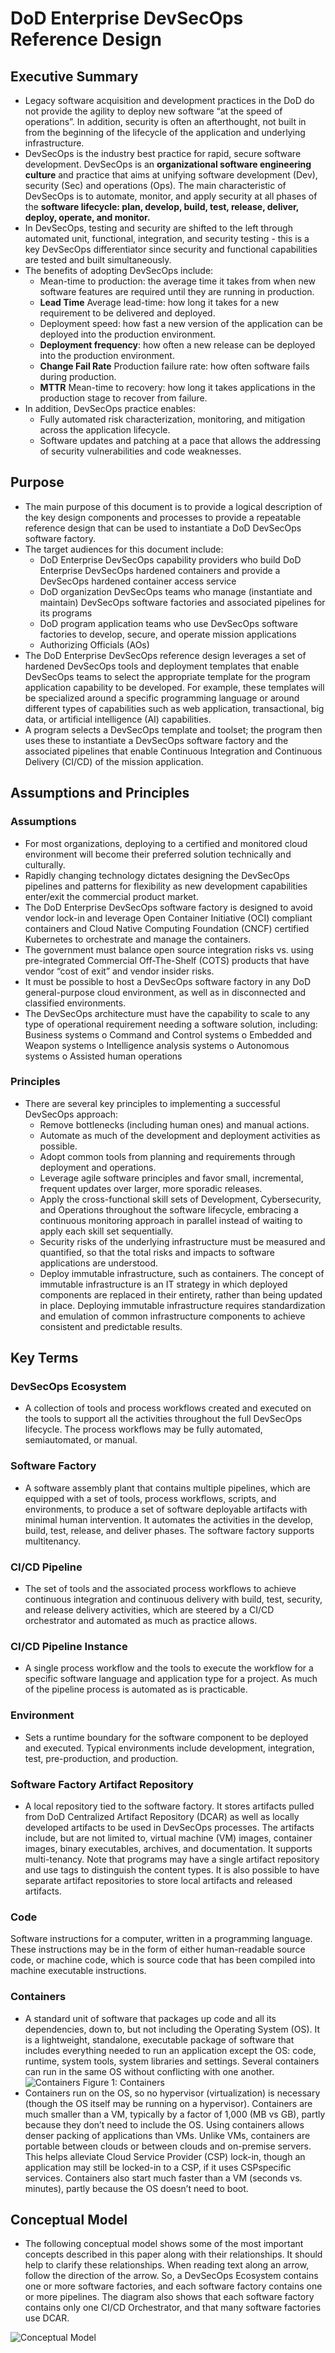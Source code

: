 # DoD Enterprise DevSecOps Reference Design 
## Executive Summary 
* Legacy software acquisition and development practices in the DoD do not provide the agility to deploy new software “at the speed of operations”. In addition, security is often an afterthought, not built in from the beginning of the lifecycle of the application and underlying infrastructure. 
* DevSecOps is the industry best practice for rapid, secure software development. DevSecOps is an **organizational software engineering culture** and practice that aims at unifying software development (Dev), security (Sec) and operations (Ops). The main characteristic of DevSecOps is to automate, monitor, and apply security at all phases of the **software lifecycle: plan, develop, build, test, release, deliver, deploy, operate, and monitor.**  
* In DevSecOps, testing and security are shifted to the left through automated unit, functional, integration, and security testing - this is a key DevSecOps differentiator since security and functional capabilities are tested and built simultaneously. 
* The benefits of adopting DevSecOps include: 
    * Mean-time to production: the average time it takes from when new software features are required until they are running in production. 
    * **Lead Time** Average lead-time: how long it takes for a new requirement to be delivered and deployed. 
    * Deployment speed: how fast a new version of the application can be deployed into the production environment. 
    * **Deployment frequency**: how often a new release can be deployed into the production environment. 
    * **Change Fail Rate** Production failure rate: how often software fails during production. 
    * **MTTR** Mean-time to recovery: how long it takes applications in the production stage to recover from failure. 
* In addition, DevSecOps practice enables: 
    * Fully automated risk characterization, monitoring, and mitigation across the application lifecycle. 
    * Software updates and patching at a pace that allows the addressing of security vulnerabilities and code weaknesses. 
## Purpose
* The main purpose of this document is to provide a logical description of the key design components and processes to provide a repeatable reference design that can be used to instantiate a DoD DevSecOps software factory. 
* The target audiences for this document include: 
   * DoD Enterprise DevSecOps capability providers who build DoD Enterprise DevSecOps hardened containers and provide a DevSecOps hardened container access service 
   * DoD organization DevSecOps teams who manage (instantiate and maintain) DevSecOps software factories and associated pipelines for its programs 
   * DoD program application teams who use DevSecOps software factories to develop, secure, and operate mission applications 
   * Authorizing Officials (AOs) 
* The DoD Enterprise DevSecOps reference design leverages a set of hardened DevSecOps tools and deployment templates that enable DevSecOps teams to select the appropriate template for the program application capability to be developed.  For example, these templates will be specialized around a specific programming language or around different types of capabilities such as web application, transactional, big data, or artificial intelligence (AI) capabilities. 
* A program selects a DevSecOps template and toolset; the program then uses these to instantiate a DevSecOps software factory and the associated pipelines that enable Continuous Integration and Continuous Delivery (CI/CD) of the mission application. 
## Assumptions and Principles 
### Assumptions
* For most organizations, deploying to a certified and monitored cloud environment will become their preferred solution technically and culturally. 
* Rapidly changing technology dictates designing the DevSecOps pipelines and patterns for flexibility as new development capabilities enter/exit the commercial product market. 
* The DoD Enterprise DevSecOps software factory is designed to avoid vendor lock-in and leverage Open Container Initiative (OCI) compliant containers and Cloud Native Computing Foundation (CNCF) certified Kubernetes to orchestrate and manage the containers. 
* The government must balance open source integration risks vs. using pre-integrated Commercial Off-The-Shelf (COTS) products that have vendor “cost of exit” and vendor insider risks. 
* It must be possible to host a DevSecOps software factory in any DoD general-purpose cloud environment, as well as in disconnected and classified environments.  
* The DevSecOps architecture must have the capability to scale to any type of operational requirement needing a software solution, including: Business systems o Command and Control systems o Embedded and Weapon systems o Intelligence analysis systems o Autonomous systems o Assisted human operations 
### Principles 
* There are several key principles to implementing a successful DevSecOps approach: 
   *  Remove bottlenecks (including human ones) and manual actions. 
   *  Automate as much of the development and deployment activities as possible. 
   *  Adopt common tools from planning and requirements through deployment and operations. 
   *  Leverage agile software principles and favor small, incremental, frequent updates over larger, more sporadic releases. 
   *  Apply the cross-functional skill sets of Development, Cybersecurity, and Operations throughout the software lifecycle, embracing a continuous monitoring approach in parallel instead of waiting to apply each skill set sequentially. 
   *  Security risks of the underlying infrastructure must be measured and quantified, so that the total risks and impacts to software applications are understood. 
   *  Deploy immutable infrastructure, such as containers. The concept of immutable infrastructure is an IT strategy in which deployed components are replaced in their entirety, rather than being updated in place. Deploying immutable infrastructure requires standardization and emulation of common infrastructure components to achieve consistent and predictable results. 
## Key Terms 
### DevSecOps Ecosystem 
* A collection of tools and process workflows created and executed on the tools to support all the activities throughout the full DevSecOps lifecycle.  The process workflows may be fully automated, semiautomated, or manual. 
### Software Factory 
* A software assembly plant that contains multiple pipelines, which are equipped with a set of tools, process workflows, scripts, and environments, to produce a set of software deployable artifacts with minimal human intervention. It automates the activities in the develop, build, test, release, and deliver phases. The software factory supports multitenancy. 
### CI/CD Pipeline 
* The set of tools and the associated process workflows to achieve continuous integration and continuous delivery with build, test, security, and release delivery activities, which are steered by a CI/CD orchestrator and automated as much as practice allows. 
### CI/CD Pipeline Instance 
* A single process workflow and the tools to execute the workflow for a specific software language and application type for a project. As much of the pipeline process is automated as is practicable. 
### Environment 
* Sets a runtime boundary for the software component to be deployed and executed. Typical environments include development, integration, test, pre-production, and production. 
### Software Factory Artifact Repository 
* A local repository tied to the software factory. It stores artifacts pulled from DoD Centralized Artifact Repository (DCAR) as well as locally developed artifacts to be used in DevSecOps processes. The artifacts include, but are not limited to, virtual machine (VM) images, container images, binary executables, archives, and documentation. It supports multi-tenancy. Note that programs may have a single artifact repository and use tags to distinguish the content types. It is also possible to have separate artifact repositories to store local artifacts and released artifacts. 
### Code 
Software instructions for a computer, written in a programming language. These instructions may be in the form of either human-readable source code, or machine code, which is source code that has been compiled into machine executable instructions. 
### Containers 
* A standard unit of software that packages up code and all its dependencies, down to, but not including the Operating System (OS). It is a lightweight, standalone, executable package of software that includes everything needed to run an application except the OS: code, runtime, system tools, system libraries and settings. Several containers can run in the same OS without conflicting with one another.  
![Containers](https://user-images.githubusercontent.com/8856857/85359727-65edf880-b55a-11ea-8252-489581280a1a.jpg) 
Figure 1: Containers 
* Containers run on the OS, so no hypervisor (virtualization) is necessary (though the OS itself may be running on a hypervisor).  Containers are much smaller than a VM, typically by a factor of 1,000 (MB vs GB), partly because they don’t need to include the OS. Using containers allows denser packing of applications than VMs.  Unlike VMs, containers are portable between clouds or between clouds and on-premise servers. This helps alleviate Cloud Service Provider (CSP) lock-in, though an application may still be locked-in to a CSP, if it uses CSPspecific services. Containers also start much faster than a VM (seconds vs. minutes), partly because the OS doesn’t need to boot. 

## Conceptual Model 
* The following conceptual model shows some of the most important concepts described in this paper along with their relationships. It should help to clarify these relationships. When reading text along an arrow, follow the direction of the arrow. So, a DevSecOps Ecosystem contains one or more software factories, and each software factory contains one or more pipelines. The diagram also shows that each software factory contains only one CI/CD Orchestrator, and that many software factories use DCAR. 

![Conceptual Model](https://user-images.githubusercontent.com/8856857/85359791-9b92e180-b55a-11ea-9482-fd2d8db84942.jpg)
